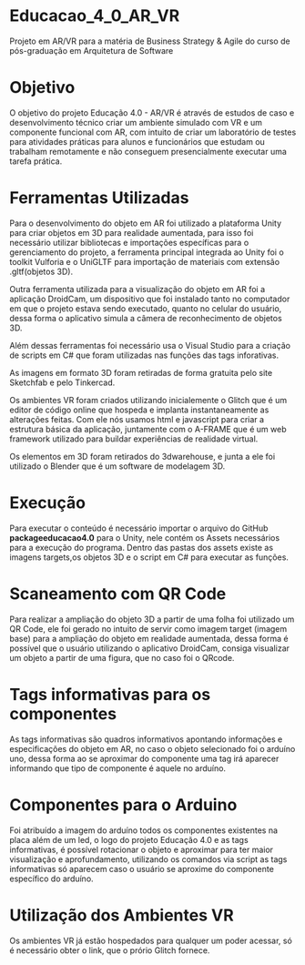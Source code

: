# Educacao_4_0_AR_VR

Projeto em AR/VR para a matéria de Business Strategy & Agile do curso de pós-graduação em Arquitetura de Software

# Objetivo

O objetivo do projeto Educação 4.0 - AR/VR é através de estudos de caso e desenvolvimento técnico criar um ambiente simulado com VR
e um componente funcional com AR, com intuito de criar um laboratório de testes para atividades práticas para alunos e funcionários 
que estudam ou trabalham remotamente e não conseguem presencialmente executar uma tarefa prática.

# Ferramentas Utilizadas

Para o desenvolvimento do objeto em AR foi utilizado a plataforma Unity para criar objetos em 3D para realidade aumentada, para isso foi necessário
utilizar bibliotecas e importações específicas para o gerenciamento do projeto, a ferramenta principal integrada ao Unity foi o toolkit Vulforia e o
UniGLTF para importação de materiais com extensão .gltf(objetos 3D). 

Outra ferramenta utilizada para a visualização do objeto em AR foi a aplicação DroidCam, um dispositivo que foi instalado tanto no computador em
que o projeto estava sendo executado, quanto no celular do usuário, dessa forma o aplicativo simula a câmera de reconhecimento de objetos 3D. 

Além dessas ferramentas foi necessário usa o Visual Studio para a criação de scripts em C# que foram utilizadas nas funções das tags inforativas. 

As imagens em formato 3D foram retiradas de forma gratuita pelo site Sketchfab e pelo Tinkercad.

Os ambientes VR foram criados utilizando inicialemente o Glitch que é um editor de código online que hospeda e implanta instantaneamente as alterações feitas. Com ele nós usamos html e javascript para criar a estrutura básica da aplicação, juntamente com o A-FRAME que é um web framework utilizado para buildar experiências de realidade virtual.

Os elementos em 3D foram retirados do 3dwarehouse, e junta a ele foi utilizado o Blender que é um software de modelagem 3D.

# Execução

Para executar o conteúdo é necessário importar o arquivo do GitHub **packageeducacao4.0** para o Unity, nele contém os Assets necessários para a
execução do programa. Dentro das pastas dos assets existe as imagens targets,os objetos 3D e o script em C# para executar as funções.

# Scaneamento com QR Code 

Para realizar a ampliação do objeto 3D a partir de uma folha foi utilizado um QR Code, ele foi gerado no intuito de servir como
imagem target (imagem base) para a ampliação do objeto em realidade aumentada, dessa forma é possível que o usuário utilizando o aplicativo DroidCam,
consiga visualizar um objeto a partir de uma figura, que no caso foi o QRcode.

# Tags informativas para os componentes 

As tags informativas são quadros informativos apontando informações e especificações do objeto em AR, no caso o objeto selecionado foi o arduíno uno,
dessa forma ao se aproximar do componente uma tag irá aparecer informando que tipo de componente é aquele no arduíno.

# Componentes para o Arduino 

Foi atribuído a imagem do arduíno todos os componentes existentes na placa além de um led, o logo do projeto Educação 4.0 e as tags informativas,
é possível rotacionar o objeto e aproximar para ter maior visualização e aprofundamento, utilizando os comandos via script as tags informativas só
aparecem caso o usuário se aproxime do componente específico do arduíno. 

# Utilização dos Ambientes VR

Os ambientes VR já estão hospedados para qualquer um poder acessar, só é necessário obter o link, que o prório Glitch fornece.
